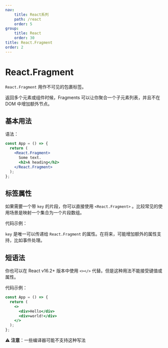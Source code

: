 ```yaml
---
nav:
    title: React系列
    path: /react
    order: 5
group:
    title: React
    order: 30
title: React.Fragment
order: 2
---
```


# React.Fragment

`React.Fragment` 用作不可见的包裹标签。

返回多个元素或组件时候，Fragments 可以让你聚合一个子元素列表，并且不在 DOM 中增加额外节点。

## 基本用法

语法：

```jsx | pure
const App = () => {
  return (
    <React.Fragment>
      Some text.
      <h2>A heading</h2>
    </React.Fragment>
  );
};
```

## 标签属性

如果需要一个带 `key` 的片段，你可以直接使用 `<React.Fragment>` 。比较常见的使用场景是映射一个集合为一个片段数组。

代码示例：

<!-- <code src="https://tsejx.github.io/react-guidebook/~demos/react-guidebook-fragment/index.tsx" /> -->



`key` 是唯一可以传递给 `React.Fragment` 的属性。在将来，可能增加额外的属性支持，比如事件处理。

## 短语法

你也可以在 React v16.2+ 版本中使用 `<></>` 代替。但是这种用法不能接受键值或属性。

代码示例：

```jsx | pure
const App = () => {
  return (
    <>
      <div>Hello</div>
      <div>world!</div>
    </>
  );
};
```

⚠️ **注意**：一些编译器可能不支持这种写法
